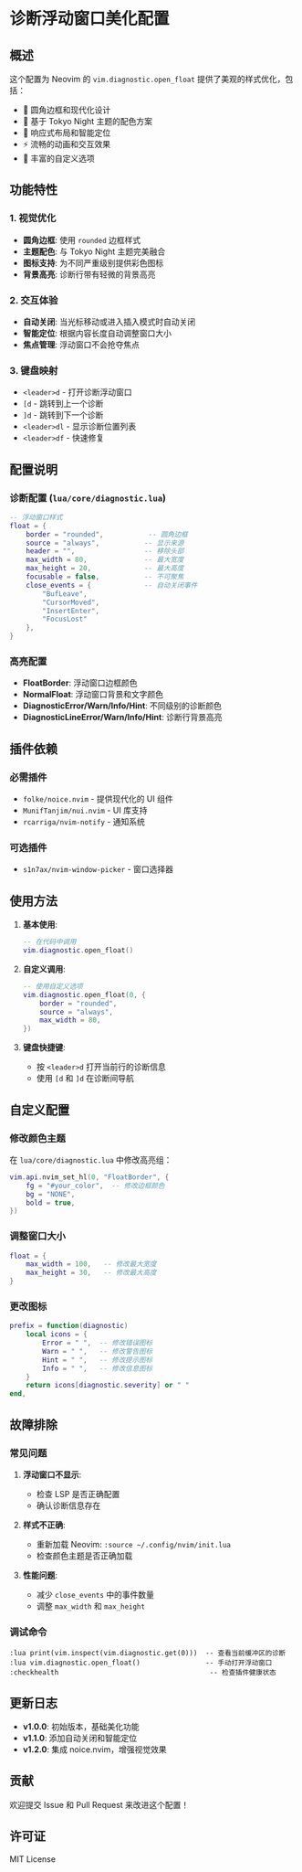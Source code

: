 # 诊断浮动窗口美化配置

## 概述

这个配置为 Neovim 的 `vim.diagnostic.open_float` 提供了美观的样式优化，包括：

- 🎨 圆角边框和现代化设计
- 🌈 基于 Tokyo Night 主题的配色方案
- 📱 响应式布局和智能定位
- ⚡ 流畅的动画和交互效果
- 🔧 丰富的自定义选项

## 功能特性

### 1. 视觉优化
- **圆角边框**: 使用 `rounded` 边框样式
- **主题配色**: 与 Tokyo Night 主题完美融合
- **图标支持**: 为不同严重级别提供彩色图标
- **背景高亮**: 诊断行带有轻微的背景高亮

### 2. 交互体验
- **自动关闭**: 当光标移动或进入插入模式时自动关闭
- **智能定位**: 根据内容长度自动调整窗口大小
- **焦点管理**: 浮动窗口不会抢夺焦点

### 3. 键盘映射
- `<leader>d` - 打开诊断浮动窗口
- `[d` - 跳转到上一个诊断
- `]d` - 跳转到下一个诊断
- `<leader>dl` - 显示诊断位置列表
- `<leader>df` - 快速修复

## 配置说明

### 诊断配置 (`lua/core/diagnostic.lua`)

```lua
-- 浮动窗口样式
float = {
    border = "rounded",           -- 圆角边框
    source = "always",           -- 显示来源
    header = "",                 -- 移除头部
    max_width = 80,              -- 最大宽度
    max_height = 20,             -- 最大高度
    focusable = false,           -- 不可聚焦
    close_events = {             -- 自动关闭事件
        "BufLeave", 
        "CursorMoved", 
        "InsertEnter", 
        "FocusLost"
    },
}
```

### 高亮配置

- **FloatBorder**: 浮动窗口边框颜色
- **NormalFloat**: 浮动窗口背景和文字颜色
- **DiagnosticError/Warn/Info/Hint**: 不同级别的诊断颜色
- **DiagnosticLineError/Warn/Info/Hint**: 诊断行背景高亮

## 插件依赖

### 必需插件
- `folke/noice.nvim` - 提供现代化的 UI 组件
- `MunifTanjim/nui.nvim` - UI 库支持
- `rcarriga/nvim-notify` - 通知系统

### 可选插件
- `s1n7ax/nvim-window-picker` - 窗口选择器

## 使用方法

1. **基本使用**:
   ```lua
   -- 在代码中调用
   vim.diagnostic.open_float()
   ```

2. **自定义调用**:
   ```lua
   -- 使用自定义选项
   vim.diagnostic.open_float(0, {
       border = "rounded",
       source = "always",
       max_width = 80,
   })
   ```

3. **键盘快捷键**:
   - 按 `<leader>d` 打开当前行的诊断信息
   - 使用 `[d` 和 `]d` 在诊断间导航

## 自定义配置

### 修改颜色主题

在 `lua/core/diagnostic.lua` 中修改高亮组：

```lua
vim.api.nvim_set_hl(0, "FloatBorder", {
    fg = "#your_color",  -- 修改边框颜色
    bg = "NONE",
    bold = true,
})
```

### 调整窗口大小

```lua
float = {
    max_width = 100,   -- 修改最大宽度
    max_height = 30,   -- 修改最大高度
}
```

### 更改图标

```lua
prefix = function(diagnostic)
    local icons = {
        Error = " ",  -- 修改错误图标
        Warn = " ",   -- 修改警告图标
        Hint = " ",   -- 修改提示图标
        Info = " ",   -- 修改信息图标
    }
    return icons[diagnostic.severity] or " "
end,
```

## 故障排除

### 常见问题

1. **浮动窗口不显示**:
   - 检查 LSP 是否正确配置
   - 确认诊断信息存在

2. **样式不正确**:
   - 重新加载 Neovim: `:source ~/.config/nvim/init.lua`
   - 检查颜色主题是否正确加载

3. **性能问题**:
   - 减少 `close_events` 中的事件数量
   - 调整 `max_width` 和 `max_height`

### 调试命令

```vim
:lua print(vim.inspect(vim.diagnostic.get(0)))  -- 查看当前缓冲区的诊断
:lua vim.diagnostic.open_float()                -- 手动打开浮动窗口
:checkhealth                                     -- 检查插件健康状态
```

## 更新日志

- **v1.0.0**: 初始版本，基础美化功能
- **v1.1.0**: 添加自动关闭和智能定位
- **v1.2.0**: 集成 noice.nvim，增强视觉效果

## 贡献

欢迎提交 Issue 和 Pull Request 来改进这个配置！

## 许可证

MIT License 
